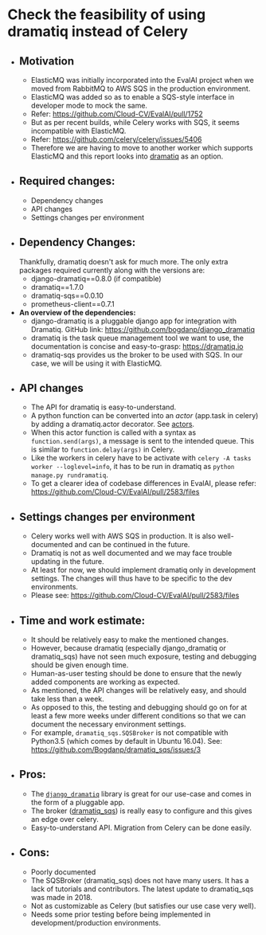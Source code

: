 # Check the feasibility of using dramatiq instead of Celery
* Motivation
   -
   - ElasticMQ was initially incorporated into the EvalAI project when we moved from RabbitMQ to AWS SQS in the production environment.
   - ElasticMQ was added so as to enable a SQS-style interface in developer mode to mock the same.
   - Refer: https://github.com/Cloud-CV/EvalAI/pull/1752
   - But as per recent builds, while Celery works with SQS, it seems incompatible with ElasticMQ.
   - Refer: https://github.com/celery/celery/issues/5406
   - Therefore we are having to move to another worker which supports ElasticMQ and this report looks into [dramatiq](https://github.com/bogdanp/dramatiq_sqs) as an option.
* Required changes:
  -
  - Dependency changes
  - API changes
  - Settings changes per environment
 * Dependency Changes:
   -
   Thankfully, dramatiq doesn't ask for much more. The only extra packages required currently along with the versions are:
    - django-dramatiq==0.8.0  (if compatible)
    - dramatiq==1.7.0
    - dramatiq-sqs==0.0.10
    - prometheus-client==0.7.1
 * <b>An overview of the dependencies:</b>
   - django-dramatiq is a pluggable django app for integration with Dramatiq. GitHub link: https://github.com/bogdanp/django_dramatiq
   - dramatiq is the task queue management tool we want to use, the documentation is concise and easy-to-grasp: https://dramatiq.io
   - dramatiq-sqs provides us the broker to be used with SQS. In our case, we will be using it with ElasticMQ.
 * API changes
   -
   * The API for dramatiq is easy-to-understand.
   * A python function can be converted into an *actor* (app.task in celery) by adding a dramatiq.actor decorator. See [actors](https://dramatiq.io/guide.html#actors).
   * When this actor function is called with a syntax as `function.send(args)`, a message is sent to the intended queue. This is similar to `function.delay(args)` in Celery.
   * Like the workers in celery have to be activate with `celery -A tasks worker --loglevel=info`, it has to be run in dramatiq as `python manage.py rundramatiq`.
   * To get a clearer idea of codebase differences in EvalAI, please refer: https://github.com/Cloud-CV/EvalAI/pull/2583/files
 * Settings changes per  environment
   -
   - Celery works well with AWS SQS in production. It is also well-documented and can be continued in the future.
   - Dramatiq is not as well documented and we may face trouble updating in the future.
   - At least for now, we should implement dramatiq only in development settings. The changes will thus have to be specific to the dev environments.
   - Please see: https://github.com/Cloud-CV/EvalAI/pull/2583/files
* Time and work estimate:
  -
  - It should be relatively easy to make the mentioned changes.
  - However, because dramatiq (especially django_dramatiq or dramatiq_sqs) have not seen much exposure, testing and debugging should be given enough time.
  - Human-as-user testing should be done to ensure that the newly added components are working as expected.
  - As mentioned, the API changes will be relatively easy, and should take less than a week.
  - As opposed to this, the testing and debugging should go on for at least a few more weeks under different conditions so that we can document the necessary environment settings.
  - For example, `dramatiq_sqs.SQSBroker` is not compatible with Python3.5 (which comes by default in Ubuntu 16.04).  See: https://github.com/Bogdanp/dramatiq_sqs/issues/3
* Pros:
  -
  - The [`django_dramatiq`](https://github.com/bogdanp/django_dramatiq)  library is great for our use-case and comes in the form of a pluggable app.
  - The broker ([dramatiq_sqs](https://github.com/bogdanp/dramatiq_sqs)) is really easy to configure and this gives an edge over celery.
  - Easy-to-understand API. Migration from Celery can be done easily.
* Cons:
  -
  - Poorly documented
  - The SQSBroker (dramatiq_sqs) does not have many users. It has a lack of tutorials and contributors. The latest update to dramatiq_sqs was made in 2018.
  - Not as customizable as Celery (but satisfies our use case very well).
  - Needs some prior testing before being implemented in development/production environments.
